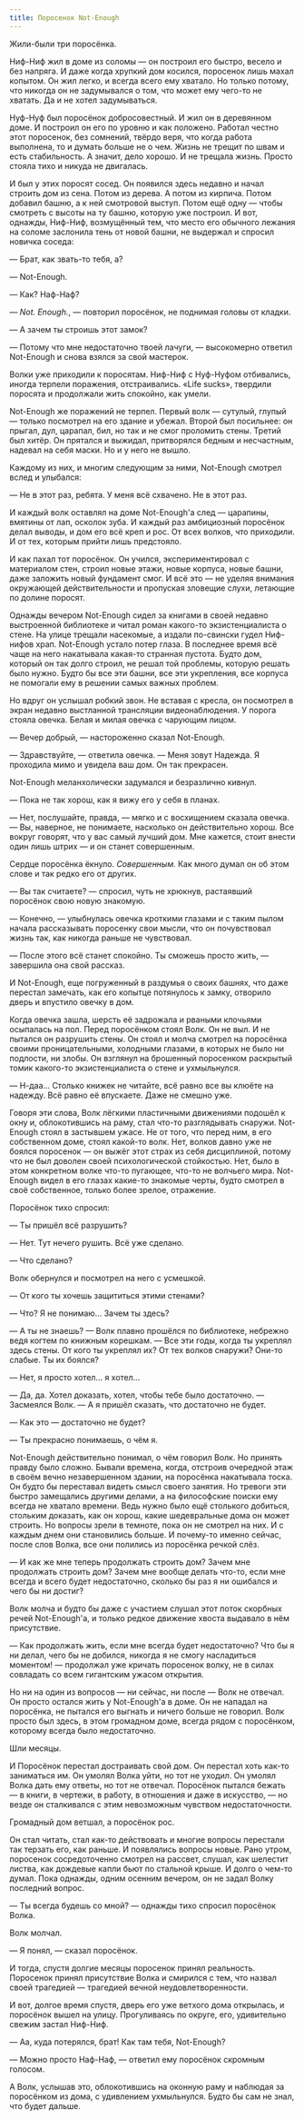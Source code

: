 ```yaml
---
title: Поросенок Not-Enough
---
```


Жили-были три поросёнка.

Ниф-Ниф жил в доме из соломы — он построил его быстро, весело и без напряга. И даже когда хрупкий дом косился, поросенок лишь махал копытом. Он жил легко, и всегда всего ему хватало. Но только потому, что никогда он не задумывался о том, что может ему чего-то не хватать. Да и не хотел задумываться.

Нуф-Нуф был поросёнок добросовестный. И жил он в деревянном доме. И построил он его по уровню и как положено. Работал честно этот поросенок, без сомнений, твёрдо веря, что когда работа выполнена, то и думать больше не о чем. Жизнь не трещит по швам и есть стабильность. А значит, дело хорошо.
И не трещала жизнь. Просто стояла тихо и никуда не двигалась.

И был у этих поросят сосед.
Он появился здесь недавно и начал строить дом из сена. Потом из дерева. А потом из кирпича.
Потом добавил башню, а к ней смотровой выступ. Потом ещё одну — чтобы смотреть с высоты на ту башню, которую уже построил.
И вот, однажды, Ниф-Ниф, возмущённый тем, что место его обычного лежания на соломе заслонила тень от новой башни, не выдержал и спросил новичка соседа:

— Брат, как звать-то тебя, а?

— Not-Enough.

— Как? Наф-Наф?

— *Not. Enough.*, — повторил поросёнок, не поднимая головы от кладки.

— А зачем ты строишь этот замок?

— Потому что мне недостаточно твоей лачуги, — высокомерно ответил Not-Enough и снова взялся за свой мастерок.

Волки уже приходили к поросятам.
Ниф-Ниф с Нуф-Нуфом отбивались, иногда терпели поражения, отстраивались.
«Life sucks», твердили поросята и продолжали жить спокойно, как умели.

Not-Enough же поражений не терпел.
Первый волк — сутулый, глупый — только посмотрел на его здание и убежал.
Второй был посильнее: он прыгал, дул, царапал, бил, но так и не смог проломить стены.
Третий был хитёр. Он прятался и выжидал, притворялся бедным и несчастным, надевал на себя маски. Но и у него не вышло.

Каждому из них, и многим следующим за ними, Not-Enough смотрел вслед и улыбался:

— Не в этот раз, ребята. У меня всё схвачено. Не в этот раз.

И каждый волк оставлял на доме Not-Enough'а след — царапины, вмятины от лап, осколок зуба.
И каждый раз амбициозный поросёнок делал выводы, и дом его всё креп и рос.
От всех волков, что приходили. И от тех, которым прийти лишь предстояло.

И как пахал тот поросёнок.
Он учился, экспериментировал с материалом стен, строил новые этажи, новые корпуса, новые башни, даже заложить новый фундамент смог.
И всё это — не уделяя внимания окружающей действительности и пропуская зловещие слухи, летающие по долине поросят.

Однажды вечером Not-Enough сидел за книгами в своей недавно выстроенной библиотеке и читал роман какого-то экзистенциалиста о стене.
На улице трещали насекомые, а издали по-свински гудел Ниф-нифов храп.
Not-Enough устало потер глаза. В последнее время всё чаще на него накатывала какая-то странная пустота. Будто дом, который он так долго строил, не решал той проблемы, которую решать было нужно. Будто бы все эти башни, все эти укрепления, все корпуса не помогали ему в решении самых важных проблем. 

Но вдруг он услышал робкий звон.
Не вставая с кресла, он посмотрел в экран недавно выстланной трансляции видеонаблюдения.
У порога стояла овечка. Белая и милая овечка с чарующим лицом.

— Вечер добрый, — настороженно сказал Not-Enough.

— Здравствуйте, — ответила овечка. — Меня зовут Надежда. Я проходила мимо и увидела ваш дом. Он так прекрасен.

Not-Enough меланхолически задумался и безразлично кивнул.

— Пока не так хорош, как я вижу его у себя в планах.

— Нет, послушайте, правда, — мягко и с восхищением сказала овечка. — Вы, наверное, не понимаете, насколько он действительно хорош. Все вокруг говорят, что у вас самый лучший дом. Мне кажется, стоит внести один лишь штрих — и он станет совершенным.

Сердце поросёнка ёкнуло. *Совершенным.* Как много думал он об этом слове и так редко его от других.

— Вы так считаете? — спросил, чуть не хрюкнув, растаявший поросёнок свою новую знакомую.

— Конечно, — улыбнулась овечка кроткими глазами и с таким пылом начала рассказывать поросенку свои мысли, что он почувствовал жизнь так, как никогда раньше не чувствовал.

— После этого всё станет спокойно. Ты сможешь просто жить, — завершила она свой рассказ.

И Not-Enough, еще погруженный в раздумья о своих башнях, что даже перестал замечать, как его копытце потянулось к замку, отворило дверь и впустило овечку в дом.

Когда овечка зашла, шерсть её задрожала и рваными клочьями осыпалась на пол.
Перед поросёнком стоял Волк.
Он не выл. И не пытался он разрушить стены.
Он стоял и молча смотрел на поросёнка своими проницательными, холодными глазами, в которых не было ни подлости, ни злобы.
Он взглянул на брошенный поросенком раскрытый томик какого-то экзистенциалиста о стене и ухмыльнулся.

— Н-даа… Столько книжек не читайте, всё равно все вы клюёте на надежду. Всё равно её впускаете. Даже не смешно уже.

Говоря эти слова, Волк лёгкими пластичными движениями подошёл к окну и, облокотившись на раму, стал что-то разглядывать снаружи.
Not-Enough стоял в застывшем ужасе.
Не от того, что перед ним, в его собственном доме, стоял какой-то волк.
Нет, волков давно уже не боялся поросенок — он выжёг этот страх из себя дисциплиной, потому что не был доволен своей психологической стойкостью.
Нет, было в этом конкретном волке что-то пугающее, что-то не волчьего мира.
Not-Enough видел в его глазах какие-то знакомые черты, будто смотрел в своё собственное, только более зрелое, отражение.

Поросёнок тихо спросил:

— Ты пришёл всё разрушить?

— Нет. Тут нечего рушить. Всё уже сделано.

— Что сделано?

Волк обернулся и посмотрел на него с усмешкой.

— От кого ты хочешь защититься этими стенами?

— Что? Я не понимаю... Зачем ты здесь?

— А ты не знаешь? — Волк плавно прошёлся по библиотеке, небрежно ведя когтем по книжным корешкам. — Все эти годы, когда ты укреплял здесь стены. От кого ты укреплял их? От тех волков снаружи? Они-то слабые. Ты их боялся?

— Нет, я просто хотел... я хотел...

— Да, да. Хотел доказать, хотел, чтобы тебе было достаточно. — Засмеялся Волк. — А я пришёл сказать, что достаточно не будет.

— Как это — достаточно не будет?

— Ты прекрасно понимаешь, о чём я.

Not-Enough действительно понимал, о чём говорил Волк.
Но принять правду было сложно.
Бывали времена, когда, отстроив очередной этаж в своём вечно незавершенном здании, на поросёнка накатывала тоска.
Он будто бы переставал видеть смысл своего занятия.
Но тревоги эти быстро замещались другими делами, а на философские поиски ему всегда не хватало времени.
Ведь нужно было ещё столького добиться, стольким доказать, как он хорош, какие шедевральные дома он может строить.
Но вопросы зрели в темноте, пока он не смотрел на них.
И с каждым днем они становились больше.
И почему-то именно сейчас, после слов Волка, все они полились из поросёнка речкой слёз.

— И как же мне теперь продолжать строить дом? Зачем мне продолжать строить дом? Зачем мне вообще делать что-то, если мне всегда и всего будет недостаточно, сколько бы раз я ни ошибался и чего бы ни достиг?

Волк молча и будто бы даже с участием слушал этот поток скорбных речей Not-Enough'а, и только редкое движение хвоста выдавало в нём присутствие.

— Как продолжать жить, если мне всегда будет недостаточно? Что бы я ни делал, чего бы не добился, никогда я не смогу насладиться моментом! — продолжал уже кричать поросенок волку, не в силах совладать со всем гигантским ужасом открытия.

Но ни на один из вопросов — ни сейчас, ни после — Волк не отвечал.
Он просто остался жить у Not-Enough'а в доме.
Он не нападал на поросёнка, не пытался его выгнать и ничего больше не говорил.
Волк просто был здесь, в этом громадном доме, всегда рядом с поросёнком, которому всегда было недостаточно.

Шли месяцы.

И Поросёнок перестал достраивать свой дом.
Он перестал хоть как-то заниматься им.
Он умолял Волка уйти, но тот не уходил.
Он умолял Волка дать ему ответы, но тот не отвечал.
Поросёнок пытался бежать — в книги, в чертежи, в работу, в отношения и даже в искусство, — но везде он сталкивался с этим невозможным чувством недостаточности.

Громадный дом ветшал, а поросёнок рос.

Он стал читать, стал как-то действовать и многие вопросы перестали так терзать его, как раньше. И появлялись вопросы новые. 
Рано утром, поросенок сосредоточенно смотрел на рассвет, слушал, как шелестит листва, как дождевые капли бьют по стальной крыше. И долго о чем-то думал. Пока однажды, одним осенним вечером, он не задал Волку последний вопрос.


— Ты всегда будешь со мной? — однажды тихо спросил поросёнок Волка.

Волк молчал.

— Я понял, — сказал поросёнок.

И тогда, спустя долгие месяцы поросенок принял реальность.
Поросенок принял присутствие Волка и смирился с тем, что назвал своей трагедией — трагедией вечной неудовлетворенности.

И вот, долгое время спустя, дверь его уже ветхого дома открылась, и поросёнок вышел на улицу.
Прогуливаясь по округе, его, удивительно свежим застал Ниф-Ниф.

— Аа, куда потерялся, брат! Как там тебя, Not-Enough?

— Можно просто Наф-Наф, — ответил ему поросёнок скромным голосом.

А Волк, услышав это, облокотившись на оконную раму и наблюдая за поросёнком из дома, с удивлением ухмыльнулся. Будто бы сам не знал, что будет дальше.
